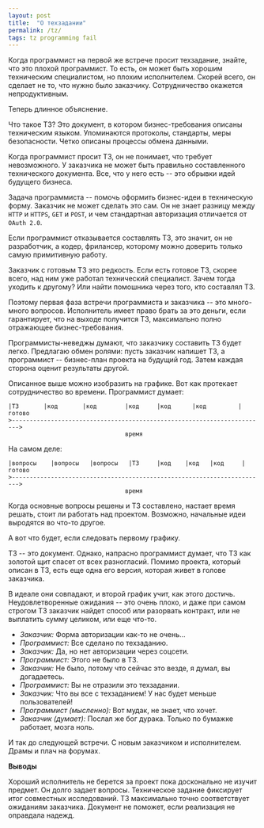 ```yaml
---
layout: post
title:  "О техзадании"
permalink: /tz/
tags: tz programming fail
---
```


Когда программист на первой же встрече просит техзадание, знайте, что
это плохой программист. То есть, он может быть хорошим техническим
специалистом, но плохим исполнителем. Скорей всего, он сделает не то,
что нужно было заказчику. Сотрудничество окажется непродуктивным.

Теперь длинное объяснение.

Что такое ТЗ? Это документ, в котором бизнес-требования описаны
техническим языком. Упоминаются протоколы, стандарты, меры
безопасности. Четко описаны процессы обмена данными.

Когда программист просит ТЗ, он не понимает, что требует
невозможного. У заказчика не может быть правильно составленного
технического документа. Все, что у него есть -- это обрывки идей
будущего бизнеса.

Задача программиста -- помочь оформить бизнес-идеи в техническую
форму. Заказчик не может сделать это сам. Он не знает разницу между
`HTTP` и `HTTPS`, `GET` и `POST`, и чем стандартная авторизация
отличается от `OAuth 2.0`.

Если программист отказывается составлять ТЗ, это значит, он не
разработчик, а кодер, фрилансер, которому можно доверить только самую
примитивную работу.

Заказчик с готовым ТЗ это редкость. Если есть готовое ТЗ, скорее
всего, над ним уже работал технический специалист. Зачем тогда уходить
к другому? Или найти помошника через того, кто составлял ТЗ.

Поэтому первая фаза встречи программиста и заказчика -- это
много-много вопросов. Исполнитель имеет право брать за это деньги,
если гарантирует, что на выходе получится ТЗ, максимально полно
отражающее бизнес-требования.

Программисты-неведжы думают, что заказчику составить ТЗ будет
легко. Предлагаю обмен ролями: пусть заказчик напишет ТЗ, а
программист -- бизнес-план проекта на будущий год. Затем каждая
сторона оценит результаты другой.

Описанное выше можно изобразить на графике. Вот как протекает
сотрудничество во времени. Программист думает:

~~~
|ТЗ       |код       |код        |код     |код      |код         |готово
>------------------------------------------------------------------------>
                                 время
~~~

На самом деле:

~~~
|вопросы    |вопросы   |вопросы   |ТЗ     |код    |код   |код     |готово
>------------------------------------------------------------------------>
                                 время
~~~

Когда основные вопросы решены и ТЗ составлено, настает время решать,
стоит ли работать над проектом. Возможно, начальные идеи выродятся во
что-то другое.

А вот что будет, если следовать первому графику.

ТЗ -- это документ. Однако, напрасно программист думает, что ТЗ как
золотой щит спасет от всех разногласий. Помимо проекта, который описан
в ТЗ, есть еще одна его версия, которая живет в голове заказчика.

В идеале они совпадают, и второй график учит, как этого
достичь. Неудовлетворенные ожидания -- это очень плохо, и даже при
самом строгом ТЗ заказчик найдет способ или разорвать контракт, или не
выплатить сумму целиком, или еще что-то.

- *Заказчик:* Форма авторизации как-то не очень...
- *Программист:* Все сделано по техзаданию.
- *Заказчик:* Да, но нет авторизации через соцсети.
- *Программист:* Этого не было в ТЗ.
- *Заказчик:* Не было, потому что сейчас это везде, я думал, вы
  догадаетесь.
- *Программист:* Вы не отразили это техзадании.
- *Заказчик:* Что вы все с техзаданием! У нас будет меньше
  пользователей!
- *Программист (мысленно):* Вот мудак, не знает, что хочет.
- *Заказчик (думает):* Послал же бог дурака. Только по бумажке
  работает, мозга ноль.

И так до следующей встречи. С новым заказчиком и исполнителем. Драмы и
плач на форумах.

**Выводы**

Хороший исполнитель не берется за проект пока досконально не изучит
предмет. Он долго задает вопросы. Техническое задание фиксирует итог
совместных исследований. ТЗ максимально точно соответствует ожиданиям
заказчика. Документ не поможет, если реализация не оправдала надежд.
